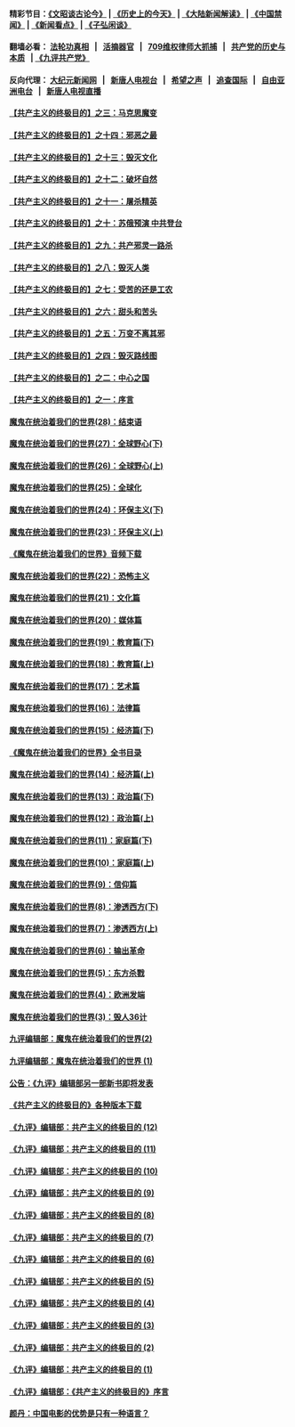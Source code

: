 #### 精彩节目：[《文昭谈古论今》](http://134.209.198.168/wenzhao) | [《历史上的今天》](http://134.209.198.168/today-in-history) | [《大陆新闻解读》](http://134.209.198.168/ntdtv-comedy) | [《中国禁闻》](http://134.209.198.168/ntdtv-news) | [《新闻看点》](http://134.209.198.168/news-insight) | [《子弘闲谈》](http://134.209.198.168/zihongxiantan/) 

  #### 翻墙必看： [法轮功真相](http://134.209.198.168:10000/videos/truth.html) &nbsp;&nbsp;|&nbsp;&nbsp; [活摘器官](http://134.209.198.168:10000/videos/res/Organs/) &nbsp;&nbsp;|&nbsp;&nbsp; [709维权律师大抓捕](http://134.209.198.168:10000/videos/709/) &nbsp;&nbsp;|&nbsp;&nbsp; [共产党的历史与本质](http://134.209.198.168:10000/videos/ccp.html) &nbsp;&nbsp;| [《九评共产党》](http://134.209.198.168:10000/videos/jiuping/) 

#### 反向代理： [大纪元新闻网](http://134.209.198.168:10080/) &nbsp;&nbsp;|&nbsp;&nbsp; [新唐人电视台](http://134.209.198.168:8000/) &nbsp;&nbsp;|&nbsp;&nbsp; [希望之声](http://134.209.198.168:8200/) &nbsp;&nbsp;|&nbsp;&nbsp; [追查国际](http://134.209.198.168:10010/) &nbsp;&nbsp;|&nbsp;&nbsp; [自由亚洲电台](http://134.209.198.168:9800/) &nbsp;&nbsp;|&nbsp;&nbsp; [新唐人电视直播](http://134.209.198.168/) 

#### [【共产主义的终极目的】之三：马克思魔变](../pages/nsc422/n11061941.md?t=04020937) 

#### [【共产主义的终极目的】之十四：邪恶之最](../pages/nsc422/n11150249.md?t=04020937) 

#### [【共产主义的终极目的】之十三：毁灭文化](../pages/nsc422/n11135227.md?t=04020937) 

#### [【共产主义的终极目的】之十二：破坏自然](../pages/nsc422/n11135214.md?t=04020937) 

#### [【共产主义的终极目的】之十一：屠杀精英](../pages/nsc422/n11118442.md?t=04020937) 

#### [【共产主义的终极目的】之十：苏俄预演 中共登台](../pages/nsc422/n11118424.md?t=04020937) 

#### [【共产主义的终极目的】之九：共产邪灵一路杀](../pages/nsc422/n11114139.md?t=04020937) 

#### [【共产主义的终极目的】之八：毁灭人类](../pages/nsc422/n11108503.md?t=04020937) 

#### [【共产主义的终极目的】之七：受苦的还是工农](../pages/nsc422/n11101809.md?t=04020937) 

#### [【共产主义的终极目的】之六：甜头和苦头](../pages/nsc422/n11096971.md?t=04020937) 

#### [【共产主义的终极目的】之五：万变不离其邪](../pages/nsc422/n11091285.md?t=04020937) 

#### [【共产主义的终极目的】之四：毁灭路线图](../pages/nsc422/n11086284.md?t=04020937) 

#### [【共产主义的终极目的】之二：中心之国](../pages/nsc422/n11047728.md?t=04020937) 

#### [【共产主义的终极目的】之一：序言](../pages/nsc422/n11086077.md?t=04020937) 

#### [魔鬼在统治着我们的世界(28)：结束语](../pages/nsc422/n10936246.md?t=04020937) 

#### [魔鬼在统治着我们的世界(27)：全球野心(下)](../pages/nsc422/n10928319.md?t=04020937) 

#### [魔鬼在统治着我们的世界(26)：全球野心(上)](../pages/nsc422/n10900318.md?t=04020937) 

#### [魔鬼在统治着我们的世界(25)：全球化](../pages/nsc422/n10788205.md?t=04020937) 

#### [魔鬼在统治着我们的世界(24)：环保主义(下)](../pages/nsc422/n10695307.md?t=04020937) 

#### [魔鬼在统治着我们的世界(23)：环保主义(上)](../pages/nsc422/n10688613.md?t=04020937) 

#### [《魔鬼在统治着我们的世界》音频下载](../pages/nsc422/n10635553.md?t=04020937) 

#### [魔鬼在统治着我们的世界(22)：恐怖主义](../pages/nsc422/n10614727.md?t=04020937) 

#### [魔鬼在统治着我们的世界(21)：文化篇](../pages/nsc422/n10597706.md?t=04020937) 

#### [魔鬼在统治着我们的世界(20)：媒体篇](../pages/nsc422/n10586579.md?t=04020937) 

#### [魔鬼在统治着我们的世界(19)：教育篇(下)](../pages/nsc422/n10564808.md?t=04020937) 

#### [魔鬼在统治着我们的世界(18)：教育篇(上)](../pages/nsc422/n10526970.md?t=04020937) 

#### [魔鬼在统治着我们的世界(17)：艺术篇](../pages/nsc422/n10499093.md?t=04020937) 

#### [魔鬼在统治着我们的世界(16)：法律篇](../pages/nsc422/n10485969.md?t=04020937) 

#### [魔鬼在统治着我们的世界(15)：经济篇(下)](../pages/nsc422/n10469975.md?t=04020937) 

#### [《魔鬼在统治着我们的世界》全书目录](../pages/nsc422/n10464261.md?t=04020937) 

#### [魔鬼在统治着我们的世界(14)：经济篇(上)](../pages/nsc422/n10457370.md?t=04020937) 

#### [魔鬼在统治着我们的世界(13)：政治篇(下)](../pages/nsc422/n10448270.md?t=04020937) 

#### [魔鬼在统治着我们的世界(12)：政治篇(上)](../pages/nsc422/n10444576.md?t=04020937) 

#### [魔鬼在统治着我们的世界(11)：家庭篇(下)](../pages/nsc422/n10440961.md?t=04020937) 

#### [魔鬼在统治着我们的世界(10)：家庭篇(上)](../pages/nsc422/n10435448.md?t=04020937) 

#### [魔鬼在统治着我们的世界(9)：信仰篇](../pages/nsc422/n10432159.md?t=04020937) 

#### [魔鬼在统治着我们的世界(8)：渗透西方(下)](../pages/nsc422/n10429603.md?t=04020937) 

#### [魔鬼在统治着我们的世界(7)：渗透西方(上)](../pages/nsc422/n10426013.md?t=04020937) 

#### [魔鬼在统治着我们的世界(6)：输出革命](../pages/nsc422/n10421536.md?t=04020937) 

#### [魔鬼在统治着我们的世界(5)：东方杀戮](../pages/nsc422/n10417707.md?t=04020937) 

#### [魔鬼在统治着我们的世界(4)：欧洲发端](../pages/nsc422/n10414890.md?t=04020937) 

#### [魔鬼在统治着我们的世界(3)：毁人36计](../pages/nsc422/n10411583.md?t=04020937) 

#### [九评编辑部：魔鬼在统治着我们的世界(2)](../pages/nsc422/n10410036.md?t=04020937) 

#### [九评编辑部：魔鬼在统治着我们的世界 (1)](../pages/nsc422/n10406825.md?t=04020937) 

#### [公告：《九评》编辑部另一部新书即将发表](../pages/nsc422/n10405104.md?t=04020937) 

#### [《共产主义的终极目的》各种版本下载](../pages/nsc422/n10022138.md?t=04020937) 

#### [《九评》编辑部：共产主义的终极目的 (12)](../pages/nsc422/n9933272.md?t=04020937) 

#### [《九评》编辑部：共产主义的终极目的 (11)](../pages/nsc422/n9924973.md?t=04020937) 

#### [《九评》编辑部：共产主义的终极目的 (10)](../pages/nsc422/n9920883.md?t=04020937) 

#### [《九评》编辑部：共产主义的终极目的 (9)](../pages/nsc422/n9916363.md?t=04020937) 

#### [《九评》编辑部：共产主义的终极目的 (8)](../pages/nsc422/n9912488.md?t=04020937) 

#### [《九评》编辑部：共产主义的终极目的 (7)](../pages/nsc422/n9901176.md?t=04020937) 

#### [《九评》编辑部：共产主义的终极目的 (6)](../pages/nsc422/n9899359.md?t=04020937) 

#### [《九评》编辑部：共产主义的终极目的 (5)](../pages/nsc422/n9893174.md?t=04020937) 

#### [《九评》编辑部：共产主义的终极目的 (4)](../pages/nsc422/n9891246.md?t=04020937) 

#### [《九评》编辑部：共产主义的终极目的 (3)](../pages/nsc422/n9879879.md?t=04020937) 

#### [《九评》编辑部：共产主义的终极目的 (2)](../pages/nsc422/n9876205.md?t=04020937) 

#### [《九评》编辑部：共产主义的终极目的 (1)](../pages/nsc422/n9865857.md?t=04020937) 

#### [《九评》编辑部：《共产主义的终极目的》序言](../pages/nsc422/n9862666.md?t=04020937) 

#### [颜丹：中国电影的优势是只有一种语言？](../pages/nsc422/n9583062.md?t=04020937) 

